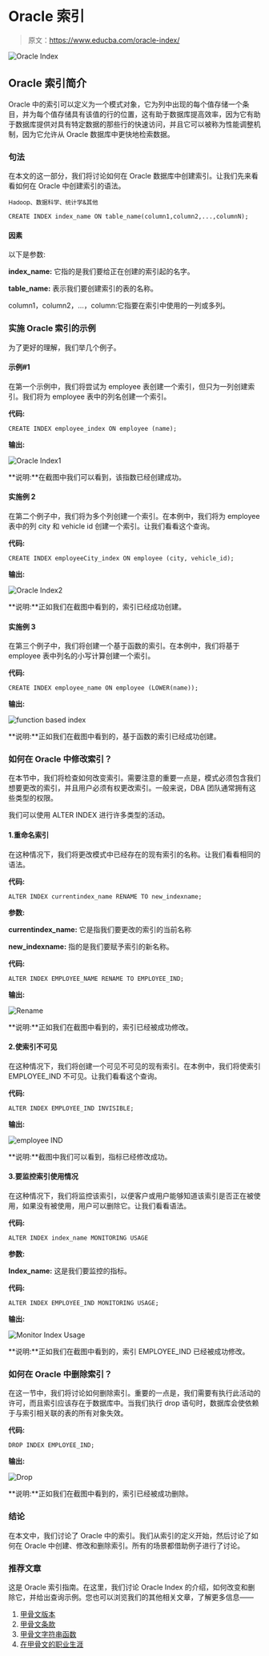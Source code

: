 # Oracle 索引

> 原文：<https://www.educba.com/oracle-index/>

![Oracle Index](img/738554a720325a8f8cc5d29e45496fe8.png)



## Oracle 索引简介

Oracle 中的索引可以定义为一个模式对象，它为列中出现的每个值存储一个条目，并为每个值存储具有该值的行的位置，这有助于数据库提高效率，因为它有助于数据库提供对具有特定数据的那些行的快速访问，并且它可以被称为性能调整机制，因为它允许从 Oracle 数据库中更快地检索数据。

### 句法

在本文的这一部分，我们将讨论如何在 Oracle 数据库中创建索引。让我们先来看看如何在 Oracle 中创建索引的语法。

<small>Hadoop、数据科学、统计学&其他</small>

`CREATE INDEX index_name
ON table_name(column1,column2,...,columnN);`

#### 因素

以下是参数:

**index_name:** 它指的是我们要给正在创建的索引起的名字。

**table_name:** 表示我们要创建索引的表的名称。

column1，column2，…，column:它指要在索引中使用的一列或多列。

### 实施 Oracle 索引的示例

为了更好的理解，我们举几个例子。

#### 示例#1

在第一个示例中，我们将尝试为 employee 表创建一个索引，但只为一列创建索引。我们将为 employee 表中的列名创建一个索引。

**代码:**

`CREATE INDEX employee_index
ON employee (name);`

**输出:**

![Oracle Index1](img/49bc4940a7e37287d47a0df1a3a44ce8.png)



**说明:**在截图中我们可以看到，该指数已经创建成功。

#### 实施例 2

在第二个例子中，我们将为多个列创建一个索引。在本例中，我们将为 employee 表中的列 city 和 vehicle id 创建一个索引。让我们看看这个查询。

**代码:**

`CREATE INDEX employeeCity_index
ON employee (city, vehicle_id);`

**输出:**

![Oracle Index2](img/d73a00666d020432918db5422667b114.png)



**说明:**正如我们在截图中看到的，索引已经成功创建。

#### 实施例 3

在第三个例子中，我们将创建一个基于函数的索引。在本例中，我们将基于 employee 表中列名的小写计算创建一个索引。

**代码:**

`CREATE INDEX employee_name
ON employee (LOWER(name));`

**输出:**

![function based index](img/0a55752e3ea8299985133f6f8ae5ff5c.png)



**说明:**正如我们在截图中看到的，基于函数的索引已经成功创建。

### 如何在 Oracle 中修改索引？

在本节中，我们将检查如何改变索引。需要注意的重要一点是，模式必须包含我们想要更改的索引，并且用户必须有权更改索引。一般来说，DBA 团队通常拥有这些类型的权限。

我们可以使用 ALTER INDEX 进行许多类型的活动。

#### 1.重命名索引

在这种情况下，我们将更改模式中已经存在的现有索引的名称。让我们看看相同的语法。

**代码:**

`ALTER INDEX currentindex_name
RENAME TO new_indexname;`

**参数:**

**currentindex_name:** 它是指我们要更改的索引的当前名称

**new_indexname:** 指的是我们要赋予索引的新名称。

**代码:**

`ALTER INDEX EMPLOYEE_NAME
RENAME TO EMPLOYEE_IND;`

**输出:**

![Rename](img/c21dccfabd768518bbd6961960fea1e9.png)



**说明:**正如我们在截图中看到的，索引已经被成功修改。

#### 2.使索引不可见

在这种情况下，我们将创建一个可见不可见的现有索引。在本例中，我们将使索引 EMPLOYEE_IND 不可见。让我们看看这个查询。

**代码:**

`ALTER INDEX EMPLOYEE_IND INVISIBLE;`

**输出:**

![employee IND](img/d385408c8f92fc2f5a82f542a4979d88.png)



**说明:**截图中我们可以看到，指标已经修改成功。

#### 3.要监控索引使用情况

在这种情况下，我们将监控该索引，以便客户或用户能够知道该索引是否正在被使用，如果没有被使用，用户可以删除它。让我们看看语法。

**代码:**

`ALTER INDEX index_name MONITORING USAGE`

**参数:**

**Index_name:** 这是我们要监控的指标。

**代码:**

`ALTER INDEX EMPLOYEE_IND MONITORING USAGE;`

**输出:**

![Monitor Index Usage](img/9d0581063c6cd96084c18f9300ca2eb9.png)



**说明:**正如我们在截图中看到的，索引 EMPLOYEE_IND 已经被成功修改。

### 如何在 Oracle 中删除索引？

在这一节中，我们将讨论如何删除索引。重要的一点是，我们需要有执行此活动的许可，而且索引应该存在于数据库中。当我们执行 drop 语句时，数据库会使依赖于与索引相关联的表的所有对象失效。

**代码:**

`DROP INDEX EMPLOYEE_IND;`

**输出:**

![Drop ](img/fbd7c4cc87139b4f0f013904bac45f65.png)



**说明:**正如我们在截图中看到的，索引已经被成功删除。

### 结论

在本文中，我们讨论了 Oracle 中的索引。我们从索引的定义开始，然后讨论了如何在 Oracle 中创建、修改和删除索引。所有的场景都借助例子进行了讨论。

### 推荐文章

这是 Oracle 索引指南。在这里，我们讨论 Oracle Index 的介绍，如何改变和删除它，并给出查询示例。您也可以浏览我们的其他相关文章，了解更多信息——

1.  [甲骨文版本](https://www.educba.com/oracle-versions/)
2.  [甲骨文条款](https://www.educba.com/oracle-clauses/)
3.  [甲骨文字符串函数](https://www.educba.com/oracle-string-functions/)
4.  [在甲骨文的职业生涯](https://www.educba.com/career-in-oracle/)





